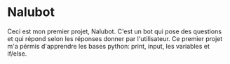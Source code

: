 # Nalubot
Ceci est mon premier projet, Nalubot. C'est un bot qui pose des questions et qui répond selon les réponses donner par l'utilisateur. Ce premier projet m'a pérmis d'apprendre les bases python: print, input, les variables et if/else.
